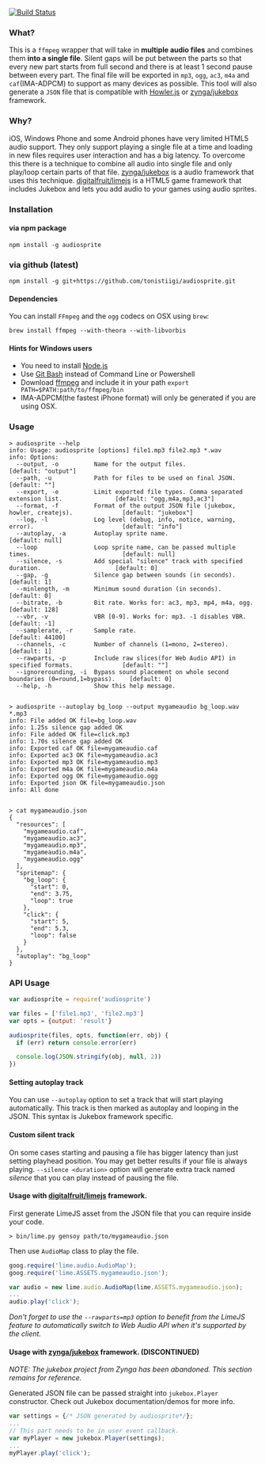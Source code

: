 [![Build Status](https://secure.travis-ci.org/tonistiigi/audiosprite.png)](http://travis-ci.org/tonistiigi/audiosprite)

### What?

This is a `ffmpeg` wrapper that will take in **multiple audio files** and combines them **into a single file**. Silent gaps will be put between the parts so that every new part starts from full second and there is at least 1 second pause between every part. The final file will be exported in `mp3`, `ogg`, `ac3`, `m4a` and `caf`(IMA-ADPCM) to support as many devices as possible. This tool will also generate a `JSON` file that is compatible with [Howler.js](https://github.com/goldfire/howler.js) or [zynga/jukebox](https://github.com/zynga/jukebox) framework.

### Why?

iOS, Windows Phone and some Android phones have very limited HTML5 audio support. They only support playing a single file at a time and loading in new files requires user interaction and has a big latency. To overcome this there is a technique to combine all audio into single file and only play/loop certain parts of that file. [zynga/jukebox](https://github.com/zynga/jukebox) is a audio framework that uses this technique.  [digitalfruit/limejs](https://github.com/digitalfruit/limejs) is a HTML5 game framework that includes Jukebox and lets you add audio to your games using audio sprites.

### Installation

#### via npm package
```
npm install -g audiosprite
```

### via github (latest)
```
npm install -g git+https://github.com/tonistiigi/audiosprite.git
```

#### Dependencies
You can install `FFmpeg` and the `ogg` codecs on OSX using `brew`:

```
brew install ffmpeg --with-theora --with-libvorbis
```

#### Hints for Windows users

- You need to install [Node.js](https://www.nodejs.org/)
- Use [Git Bash](http://git-scm.com/download/win) instead of Command Line or Powershell
- Download [ffmpeg](http://ffmpeg.zeranoe.com/builds/) and include it in your path `export PATH=$PATH:path/to/ffmpeg/bin`
- IMA-ADPCM(the fastest iPhone format) will only be generated if you are using OSX.

### Usage

```
> audiosprite --help
info: Usage: audiosprite [options] file1.mp3 file2.mp3 *.wav
info: Options:
  --output, -o          Name for the output files.                                               [default: "output"]
  --path, -u            Path for files to be used on final JSON.                                 [default: ""]
  --export, -e          Limit exported file types. Comma separated extension list.               [default: "ogg,m4a,mp3,ac3"]
  --format, -f          Format of the output JSON file (jukebox, howler, createjs).              [default: "jukebox"]
  --log, -l             Log level (debug, info, notice, warning, error).                         [default: "info"]
  --autoplay, -a        Autoplay sprite name.                                                    [default: null]
  --loop                Loop sprite name, can be passed multiple times.                          [default: null]
  --silence, -s         Add special "silence" track with specified duration.                     [default: 0]
  --gap, -g             Silence gap between sounds (in seconds).                                 [default: 1]
  --minlength, -m       Minimum sound duration (in seconds).                                     [default: 0]
  --bitrate, -b         Bit rate. Works for: ac3, mp3, mp4, m4a, ogg.                            [default: 128]
  --vbr, -v             VBR [0-9]. Works for: mp3. -1 disables VBR.                              [default: -1]
  --samplerate, -r      Sample rate.                                                             [default: 44100]
  --channels, -c        Number of channels (1=mono, 2=stereo).                                   [default: 1]
  --rawparts, -p        Include raw slices(for Web Audio API) in specified formats.              [default: ""]
  --ignorerounding, -i  Bypass sound placement on whole second boundaries (0=round,1=bypass).    [default: 0]
  --help, -h            Show this help message.


> audiosprite --autoplay bg_loop --output mygameaudio bg_loop.wav *.mp3
info: File added OK file=bg_loop.wav
info: 1.25s silence gap added OK
info: File added OK file=click.mp3
info: 1.70s silence gap added OK
info: Exported caf OK file=mygameaudio.caf
info: Exported ac3 OK file=mygameaudio.ac3
info: Exported mp3 OK file=mygameaudio.mp3
info: Exported m4a OK file=mygameaudio.m4a
info: Exported ogg OK file=mygameaudio.ogg
info: Exported json OK file=mygameaudio.json
info: All done


> cat mygameaudio.json
{
  "resources": [
    "mygameaudio.caf",
    "mygameaudio.ac3",
    "mygameaudio.mp3",
    "mygameaudio.m4a",
    "mygameaudio.ogg"
  ],
  "spritemap": {
    "bg_loop": {
      "start": 0,
      "end": 3.75,
      "loop": true
    },
    "click": {
      "start": 5,
      "end": 5.3,
      "loop": false
    }
  },
  "autoplay": "bg_loop"
}
```

### API Usage
```js
var audiosprite = require('audiosprite')

var files = ['file1.mp3', 'file2.mp3']
var opts = {output: 'result'}

audiosprite(files, opts, function(err, obj) {
  if (err) return console.error(err)

  console.log(JSON.stringify(obj, null, 2))
})
```

#### Setting autoplay track

You can use `--autoplay` option to set a track that will start playing automatically. This track is then marked as autoplay and looping in the JSON. This syntax is Jukebox framework specific.

#### Custom silent track

On some cases starting and pausing a file has bigger latency than just setting playhead position. You may get better results if your file is always playing. `--silence <duration>` option will generate extra track named *silence* that you can play instead of pausing the file.

#### Usage with [digitalfruit/limejs](https://github.com/digitalfruit/limejs) framework.

First generate LimeJS asset from the JSON file that you can require inside your code.

```
> bin/lime.py gensoy path/to/mygameaudio.json
```

Then use `AudioMap` class to play the file.

```javascript
goog.require('lime.audio.AudioMap');
goog.require('lime.ASSETS.mygameaudio.json');

var audio = new lime.audio.AudioMap(lime.ASSETS.mygameaudio.json);
...
audio.play('click');
```

*Don't forget to use the `--rawparts=mp3` option to benefit from the LimeJS feature to automatically switch to Web Audio API when it's supported by the client.*

#### Usage with [zynga/jukebox](https://github.com/zynga/jukebox) framework. (DISCONTINUED)

*NOTE: The jukebox project from Zynga has been abandoned. This section remains for reference.*

Generated JSON file can be passed straight into `jukebox.Player` constructor. Check out Jukebox documentation/demos for more info.

```javascript
var settings = {/* JSON generated by audiosprite*/};
...
// This part needs to be in user event callback.
var myPlayer = new jukebox.Player(settings);
...
myPlayer.play('click');
```
